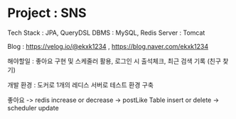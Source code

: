 # Project : SNS
Tech Stack : JPA, QueryDSL
DBMS : MySQL, Redis
Server : Tomcat

Blog : https://velog.io/@ekxk1234  ,  https://blog.naver.com/ekxk1234

해야할일 : 좋아요 구현 및 스케줄러 활용, 로그인 시 출석체크, 최근 검색 기록 (친구 찾기)

개발 환경 : 도커로 1개의 레디스 서버로 테스트 환경 구축

좋아요 -> redis increase or decrease -> postLike Table insert or delete -> scheduler update